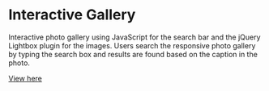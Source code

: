 # Interactive Gallery

Interactive photo gallery using JavaScript for the search bar and the jQuery Lightbox plugin for the images. 
Users search the responsive photo gallery by typing the search box and results are found based on the caption in the photo.

<a href="https://htmlpreview.github.io/?https://github.com/etiennefdayer/Interactive-Gallery/blob/master/index.html">View here</a>


